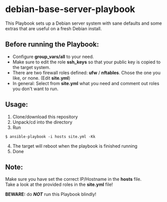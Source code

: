 # debian-base-server-playbook
This Playbook sets up a Debian server system with sane defaults and some extras that are useful on a fresh Debian install.

## Before running the Playbook:
- Configure **group_vars/all** to your need.
- Make sure to edit the role **ssh_keys** so that your public key is copied to the target system.
- There are two firewall roles defined: **ufw** / **nftables**. Chose the one you like, or none. (Edit **site.yml**)
- In general: Select from **site.yml** what you need and comment out roles you don't want to run.

## Usage:
1. Clone/download this repository
2. Unpack/cd into the directory
3. Run
```
$ ansible-playbook -i hosts site.yml -Kk
```
4. The target will reboot when the playbook is finished running
5. Done

## Note:
Make sure you have set the correct IP/Hostname in the **hosts** file.   
Take a look at the provided roles in the **site.yml** file!

**BEWARE:** do **_NOT_** run this Playbook blindly!
